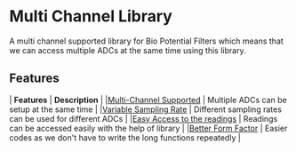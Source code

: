 
# Multi Channel Library

A multi channel supported library for Bio Potential Filters which means that we can access multiple ADCs at the same time using this library.

## Features

| **Features** | **Description** |
|[Multi-Channel Supported](#multi-channel) | Multiple ADCs can be setup at the same time |
|[Variable Sampling Rate](#variable-sampling-rate) | Different sampling rates can be used for different ADCs |
|[Easy Access to the readings](#easy-access) | Readings can be accessed easily with the help of library | 
|[Better Form Factor](#better-form-factor) | Easier codes as we don't have to write the long functions repeatedly |

